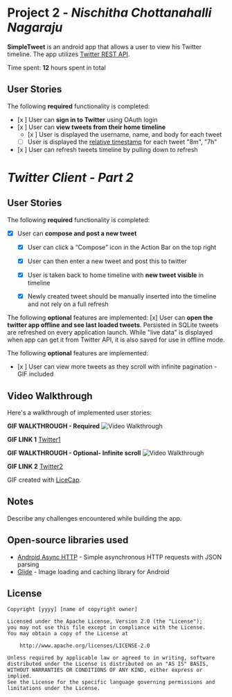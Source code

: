 # Project 2 - *Nischitha Chottanahalli Nagaraju*

**SimpleTweet** is an android app that allows a user to view his Twitter timeline. The app utilizes [Twitter REST API](https://dev.twitter.com/rest/public).

Time spent: **12** hours spent in total

## User Stories

The following **required** functionality is completed:

- [x ] User can **sign in to Twitter** using OAuth login
- [x ]	User can **view tweets from their home timeline**
  - [x ] User is displayed the username, name, and body for each tweet
  - [ ] User is displayed the [relative timestamp](https://gist.github.com/nesquena/f786232f5ef72f6e10a7) for each tweet "8m", "7h"
- [x ] User can refresh tweets timeline by pulling down to refresh


#  *Twitter Client - Part 2*
## User Stories

The following **required** functionality is completed:

- [x] User can **compose and post a new tweet**
  - [x] User can click a “Compose” icon in the Action Bar on the top right
  - [x] User can then enter a new tweet and post this to twitter
  - [x] User is taken back to home timeline with **new tweet visible** in timeline
  - [x] Newly created tweet should be manually inserted into the timeline and not rely on a full refresh
  

The following **optional** features are implemented:
[x] User can **open the twitter app offline and see last loaded tweets**. Persisted in SQLite tweets are refreshed on every application launch. While "live data" is displayed when app can get it from Twitter API, it is also saved for use in offline mode.

The following **optional** features are implemented:

- [x ] User can view more tweets as they scroll with infinite pagination - GIF included
## Video Walkthrough

Here's a walkthrough of implemented user stories:

**GIF WALKTHROUGH - Required**  <img src='https://user-images.githubusercontent.com/61173798/107914425-43f51c00-6f17-11eb-9611-7225699a9367.gif' title='Video Walkthrough' width='' alt='Video Walkthrough' />




**GIF LINK 1**  [Twitter1](https://user-images.githubusercontent.com/61173798/107914425-43f51c00-6f17-11eb-9611-7225699a9367.gif)


**GIF WALKTHROUGH - Optional- Infinite scroll**  <img src='https://user-images.githubusercontent.com/61173798/107918489-9ab22400-6f1e-11eb-82c6-49de047f90ab.gif' title='Video Walkthrough' width='' alt='Video Walkthrough' />

**GIF LINK 2** [Twitter2](https://user-images.githubusercontent.com/61173798/107918489-9ab22400-6f1e-11eb-82c6-49de047f90ab.gif)

GIF created with [LiceCap](http://www.cockos.com/licecap/).

## Notes

Describe any challenges encountered while building the app.

## Open-source libraries used

- [Android Async HTTP](https://github.com/codepath/CPAsyncHttpClient) - Simple asynchronous HTTP requests with JSON parsing
- [Glide](https://github.com/bumptech/glide) - Image loading and caching library for Android

## License

    Copyright [yyyy] [name of copyright owner]

    Licensed under the Apache License, Version 2.0 (the "License");
    you may not use this file except in compliance with the License.
    You may obtain a copy of the License at

        http://www.apache.org/licenses/LICENSE-2.0

    Unless required by applicable law or agreed to in writing, software
    distributed under the License is distributed on an "AS IS" BASIS,
    WITHOUT WARRANTIES OR CONDITIONS OF ANY KIND, either express or implied.
    See the License for the specific language governing permissions and
    limitations under the License.
